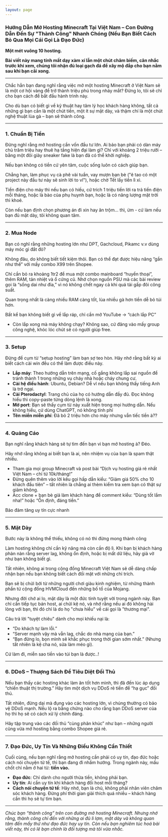 ```yaml
---
layout: page
---
```


<!-- DONT FUCKING REMOVE THIS -->

### Hướng Dẫn Mở Hosting Minecraft Tại Việt Nam – Con Đường Dẫn Đến Sự "Thành Công" Nhanh Chóng (Nếu Bạn Biết Cách Bỏ Qua Mọi Cái Gọi Là Đạo Đức) 

**Một mét vuông 10 hosting.**

**Bài viết này mang tính mất dạy xàm xí lẫn một chút châm biếm, cân nhắc trước khi xem, chúng tôi nhận đủ loại gạch đá để xây mộ đắp cho bạn nằm sau khi bạn cãi xong.**

---

Chắc hẳn bạn đang nghĩ rằng việc mở một hosting Minecraft ở Việt Nam sẽ là một cơ hội vàng để trở thành triệu phú trong nháy mắt? Đừng lo, tôi sẽ chỉ cho bạn cách để bắt đầu hành trình này.

Cho dù bạn có biết gì về kỹ thuật hay tâm lý học khách hàng không, tất cả những gì bạn cần là một chút tiền, một ít sự mặt dày, và thậm chí là một chút nghệ thuật lùa gà – bạn sẽ thành công.

---

### 1. Chuẩn Bị Tiền
Đừng nghĩ rằng mở hosting cần vốn đầu tư lớn. Ai bảo bạn phải có dàn máy chủ trăm triệu hay thuê hạ tầng hiện đại làm gì? Chỉ với khoảng 2 triệu rưỡi – bằng một đôi giày sneaker fake là bạn đã có thể khởi nghiệp.  

Nếu bạn không có tiền cứ yên tâm, cuộc sống luôn có cách giúp bạn. 

Chẳng hạn, làm phục vụ cà phê vài tuần, vay mượn bạn bè ("ê tao có một project này đầu tư này sẽ sinh lời to vl"), hoặc chờ Tết lấy tiền lì xì. 

Tiền điện cho máy thì nếu bạn có hiếu, cứ trích 1 triệu tiền lời ra trả tiền điện mỗi tháng, hoặc là bào của phụ huynh bạn, hoặc là có năng lượng mặt trời thì khoẻ.

Còn nếu bạn định chọn phương án đi xin hay ăn trộm… thì, ừm - cứ làm nếu bạn đủ mặt dày, tôi không quan tâm.

---

### 2. Mua Node

Bạn có nghĩ rằng những hosting lớn như DPT, Gachcloud, Pikamc v.v dùng máy móc gì đắt đỏ?

Không đâu, do không biết tiết kiệm thôi. Bạn có thể đạt được hiệu năng “gần như thế” với mấy combo X99 trên Shopee.

Chỉ cần bỏ ra khoảng 1tr2 để mua một combo mainboard “huyền thoại”, thêm RAM, tản nhiệt và ổ cứng cũ. Nhớ chọn nguồn PSU mà các bài review gọi là “sống dai như đỉa,” vì nó không chết ngay cả khi quá tải gấp đôi công suất.

Quan trọng nhất là càng nhiều RAM càng tốt, lùa nhiều gà hơn tiền dễ bỏ túi hơn.

Bất kể bạn không biết gì về lắp ráp, chỉ cần mở YouTube -> “cách lắp PC”

- Còn lắp xong mà máy không chạy? Không sao, cứ đăng vào mấy group công nghệ, khóc lóc chút sẽ có người giúp free.

---

### 3. Setup
Đừng để cụm từ “setup hosting” làm bạn sợ teo hòn. Hãy nhớ rằng bất kỳ ai biết cách cài win đều có thể làm được điều này.  

- **Lắp máy**: Theo hướng dẫn trên mạng, cố gắng không lắp sai nguồn để tránh thành 1 trong những vụ cháy nhà hoặc cháy chung cư.
- **Cài hệ điều hành**: Ubuntu, Debian? Dễ vl nếu bạn không thấy tiếng Anh là trở ngại.  
- **Cài Pterodactyl**: Trang chủ của họ có hướng dẫn đầy đủ. Đọc không hiểu thì copy-paste từng dòng lệnh là xong. 
- **Mở port**: Bạn sẽ thấy cụm từ này xuất hiện trong mọi hướng dẫn. Nếu không hiểu, cứ dùng ChatGPT, nó không tính phí  
- **Tên miền miễn phí**: Đã bỏ 2 triệu hơn cho máy nhưng vẫn tiếc tiền à??

---

### 4. Quảng Cáo
Bạn nghĩ rằng khách hàng sẽ tự tìm đến bạn vì bạn mở hosting à? Đéo.

Hãy nhớ rằng không ai biết bạn là ai, nên nhiệm vụ của bạn là spam thật nhiều.  

- Tham gia mọi group Minecraft và post bài “Dịch vụ hosting giá rẻ nhất Việt Nam – chỉ từ 10k/tháng!”  
- Đừng quên thêm vào lời kêu gọi hấp dẫn kiểu: “Giảm giá 50% cho 10 khách đầu tiên” – tất nhiên là chẳng ai thèm kiểm tra xem bạn có thật sự giảm không. 
- Acc clone + bạn bè giả làm khách hàng để comment kiểu: “Dùng tốt lắm nha!” hoặc “Ổn định, đáng tiền.” 

Bảo đảm tăng uy tín cực nhanh

---

### 5. Mặt Dày

Bước này là không thể thiếu, không có nó thì đừng mong thành công

Làm hosting không chỉ cần kỹ năng mà còn cần độ lì. Khi bạn bị khách hàng phàn nàn rằng server lag, không ổn định, hoặc bị mất dữ liệu, hãy giả vờ như bạn không biết gì.  

Tất nhiên, không ai trong cộng đồng Minecraft Việt Nam sẽ dễ dàng chấp nhận bạn nếu bạn không biết cách đối mặt với những chỉ trích. 

Bạn sẽ bị chửi bới từ những người chơi giàu kinh nghiệm, từ những thành phần từ cộng đồng HVMCloud đến những bố tổ của Mojang. 

Nhưng đời chớ ai lo, mặt dày là một đức tính tuyệt vời trong ngành này. Bạn chỉ cần tiếp tục bán host, ai chửi kệ nó, và nhớ rằng nếu ai đó không hài lòng với bạn, thì đó chỉ là do họ "chưa hiểu" về cái gọi là "thương mại". 

Câu trả lời "tuyệt chiêu" dành cho mọi khiếu nại là:  
- “Do khách tự làm lỗi.”  
- “Server mạnh vậy mà vẫn lag, chắc do nhà mạng của bạn.”  
- “Bạn đừng lo, bọn mình sẽ khắc phục trong thời gian sớm nhất.” (Nhưng tất nhiên là kệ cha nó, sửa làm méo gì).  

Cứ làm đi, miễn sao tiền vào túi bạn là được..!

---

### 6. DDoS – Thượng Sách Để Tiêu Diệt Đối Thủ  
Nếu bạn thấy các hosting khác làm ăn tốt hơn mình, thì đã đến lúc áp dụng “chiến thuật thị trường.” Hãy tìm một dịch vụ DDoS rẻ tiền để “hạ gục” đối thủ.  

Tất nhiên, đừng dại mà đụng vào các hosting lớn, vì chúng thường có bảo vệ DDoS mạnh. Nếu lộ ra bằng chứng nào cho rằng bạn DDoS server của họ thì họ sẽ có cách xử lý chính đáng.

Hãy tập trung vào các đối thủ “cùng phân khúc” như bạn – những người cũng vừa mở hosting bằng combo Shopee giá rẻ.  

---

### 7. Đạo Đức, Uy Tín Và Những Điều Không Cần Thiết  
Cuối cùng, nếu bạn nghĩ rằng mở hosting cần phải có uy tín, đạo đức hoặc cách nói chuyện tử tế, thì bạn đang đi nhầm hướng. Trong ngành này, mấu chốt chỉ nằm ở hai từ: **tiền vào.**  

- **Đạo đức**: Chỉ dành cho người thừa tiền, không phải bạn.  
- **Uy tín**: Ai cần uy tín khi khách hàng đổi host mỗi tháng?  
- **Cách nói chuyện tử tế**: Hãy nhớ, bạn là chủ, không phải nhân viên chăm sóc khách hàng. Đừng phí thời gian giải thích quá nhiều – khách hàng cần thì họ sẽ tự tìm bạn.  

---
*Chúc bạn “thành công” trên con đường mở hosting Minecraft. Nhưng nhớ rằng, thành công chỉ đến với những ai đủ lì lợm, mặt dày và không quan tâm đến mấy thứ như đạo đức hay uy tín. Còn nếu bạn nghiêm túc hoá bài viết này, thì có lẽ bạn chính là đối tượng mà tôi vừa nhắc.*
